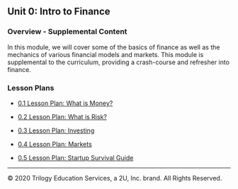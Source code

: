 ## Unit 0: Intro to Finance

### Overview - Supplemental Content

In this module, we will cover some of the basics of finance as well as the mechanics of various financial models and markets. This module is supplemental to the curriculum, providing a crash-course and refresher into finance.



### Lesson Plans

* [0.1 Lesson Plan: What is Money?](01-What-Is-Money/README.md)

* [0.2 Lesson Plan: What is Risk?](02-What-Is-Risk/README.md)

* [0.3 Lesson Plan: Investing](03-Investing/README.md)

* [0.4 Lesson Plan: Markets](04-Markets/README.md)

* [0.5 Lesson Plan: Startup Survival Guide](05-Startup-Survival-Guide/README.md)

- - -

© 2020 Trilogy Education Services, a 2U, Inc. brand. All Rights Reserved.
